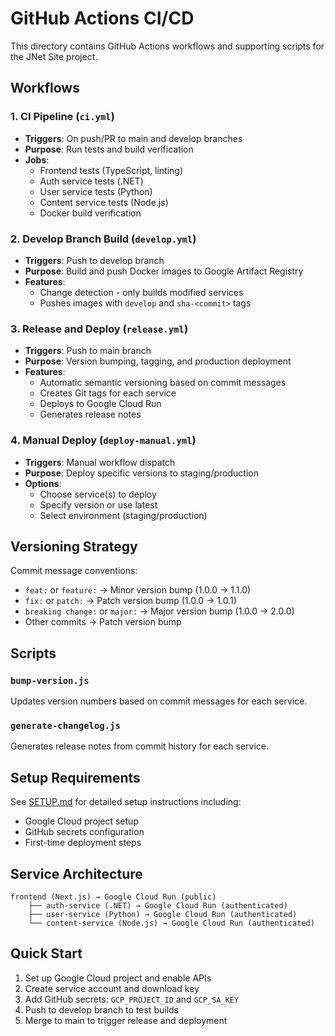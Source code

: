 # GitHub Actions CI/CD

This directory contains GitHub Actions workflows and supporting scripts for the JNet Site project.

## Workflows

### 1. CI Pipeline (`ci.yml`)
- **Triggers**: On push/PR to main and develop branches
- **Purpose**: Run tests and build verification
- **Jobs**: 
  - Frontend tests (TypeScript, linting)
  - Auth service tests (.NET)
  - User service tests (Python)
  - Content service tests (Node.js)
  - Docker build verification

### 2. Develop Branch Build (`develop.yml`)
- **Triggers**: Push to develop branch
- **Purpose**: Build and push Docker images to Google Artifact Registry
- **Features**:
  - Change detection - only builds modified services
  - Pushes images with `develop` and `sha-<commit>` tags

### 3. Release and Deploy (`release.yml`)
- **Triggers**: Push to main branch
- **Purpose**: Version bumping, tagging, and production deployment
- **Features**:
  - Automatic semantic versioning based on commit messages
  - Creates Git tags for each service
  - Deploys to Google Cloud Run
  - Generates release notes

### 4. Manual Deploy (`deploy-manual.yml`)
- **Triggers**: Manual workflow dispatch
- **Purpose**: Deploy specific versions to staging/production
- **Options**:
  - Choose service(s) to deploy
  - Specify version or use latest
  - Select environment (staging/production)

## Versioning Strategy

Commit message conventions:
- `feat:` or `feature:` → Minor version bump (1.0.0 → 1.1.0)
- `fix:` or `patch:` → Patch version bump (1.0.0 → 1.0.1)
- `breaking change:` or `major:` → Major version bump (1.0.0 → 2.0.0)
- Other commits → Patch version bump

## Scripts

### `bump-version.js`
Updates version numbers based on commit messages for each service.

### `generate-changelog.js`
Generates release notes from commit history for each service.

## Setup Requirements

See [SETUP.md](./SETUP.md) for detailed setup instructions including:
- Google Cloud project setup
- GitHub secrets configuration
- First-time deployment steps

## Service Architecture

```
frontend (Next.js) → Google Cloud Run (public)
    ├── auth-service (.NET) → Google Cloud Run (authenticated)
    ├── user-service (Python) → Google Cloud Run (authenticated)
    └── content-service (Node.js) → Google Cloud Run (authenticated)
```

## Quick Start

1. Set up Google Cloud project and enable APIs
2. Create service account and download key
3. Add GitHub secrets: `GCP_PROJECT_ID` and `GCP_SA_KEY`
4. Push to develop branch to test builds
5. Merge to main to trigger release and deployment